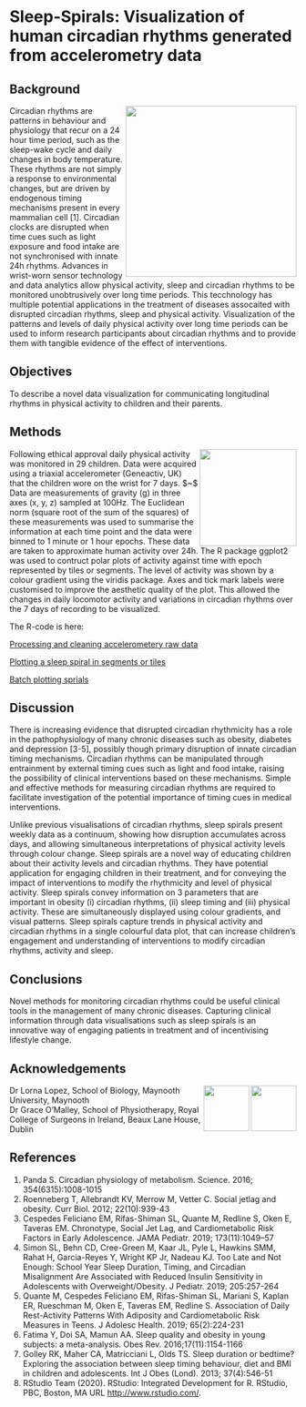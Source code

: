 # Sleep-Spirals: Visualization of human circadian rhythms generated from accelerometry data




## Background</summary>
<img align="right" width=300 src="https://user-images.githubusercontent.com/29300100/195515257-780e10eb-f95e-45d9-95ed-c7a42a74e612.png">
Circadian rhythms are patterns in behaviour and physiology that recur on a 24 hour time period, such as the sleep-wake cycle and daily changes in body temperature. These rhythms are not simply a response to environmental changes, but are driven by endogenous timing mechanisms present in every mammalian cell [1]. Circadian clocks are disrupted when time cues such as light exposure and food intake are not synchronised with innate 24h rhythms. Advances in wrist-worn sensor technology and data analytics allow physical activity, sleep and circadian rhythms to be monitored unobtrusively over long time periods. This tecchnology has multiple potential applications in the treatment of diseases assocaited with disrupted circadian rhythms, sleep and physical activity. Visualization of the patterns and levels of daily physical activity over long time periods can be used to inform research participants about circadian rhythms and to provide them with tangible evidence of the effect of interventions. 
 </details>
 
##  Objectives
To describe a novel data visualization for communicating longitudinal rhythms in physical activity to children and their parents.

##  Methods
<img align="right" width=170 src="https://user-images.githubusercontent.com/29300100/195515689-7d6a3329-e15d-4f60-a135-1f171d68037d.png">
Following ethical approval daily physical activity was monitored in 29 children. Data were acquired using a triaxial accelerometer (Geneactiv, UK) that the children wore on the wrist for 7 days.
$~$
Data are measurements of gravity (g) in three axes (x, y, z) sampled at 100Hz.  The Euclidean norm (square root of the sum of the squares) of these measurements was used to summarise the information at each time point and the data were binned to 1 minute or 1 hour epochs.  These data are taken to approximate human activity over 24h.  The R package ggplot2 was used to contruct polar plots of activity against time with epoch represented by tiles or segments.  The level of activity was shown by a colour gradient using the viridis package. Axes and tick mark labels were customised to improve the aesthetic quality of the plot.  This allowed the changes in daily locomotor activity and variations in circadian rhythms over the 7 days of recording to be visualized.

The R-code is here:  

[Processing and cleaning accelerometery raw data](/analysis/Spirals_data_cleaning.R)  

[Plotting a sleep spiral in segments or tiles](/analysis/Spirals_plotting.R)  

[Batch plotting sprials](https://github.com/cawyse9/Sleep-Spirals/blob/main/analysis/Spirals_batch%20plot.R)  


## Discussion

There is increasing evidence that disrupted circadian rhythmicity has a role in the pathophysiology of many chronic diseases such as obesity, diabetes and depression [3-5], possibly though primary disruption of innate circadian timing mechanisms. Circadian rhythms can be manipulated through entrainment by external timing cues such as light and food intake, raising the possibility of clinical interventions based on these mechanisms. Simple and effective methods for measuring circadian rhythms are required to facilitate investigation of the potential importance of timing cues in medical interventions.

Unlike previous visualisations of circadian rhythms, sleep spirals present weekly data as a continuum, showing how disruption accumulates across days, and allowing simultaneous interpretations of physical activity levels through colour change. Sleep spirals are a novel way of educating children about their activity levels and circadian rhythms. They have potential application for engaging children in their treatment, and for conveying the impact of interventions to modify the rhythmicity and level of physical activity. Sleep spirals convey information on 3 parameters that are important in obesity (i) circadian rhythms, (ii) sleep timing and (iii) physical activity. These are simultaneously displayed using colour gradients, and visual patterns. Sleep spirals capture trends in physical activity and circadian rhythms in a single colourful data plot, that can increase children’s engagement and understanding of interventions to modify circadian rhythms, activity and sleep.

## Conclusions
Novel methods for monitoring circadian rhythms could be useful clinical tools in the management of many chronic diseases. Capturing clinical information through data visualisations such as sleep spirals is an innovative way of engaging patients in treatment and of incentivising lifestyle change.

## Acknowledgements
<img align="right" height=80 src="https://user-images.githubusercontent.com/29300100/195516741-adf8db9d-c284-4667-967b-9469ca2428b5.png"> <img align="right" height=80 src="https://user-images.githubusercontent.com/29300100/195517055-f7731b8e-8d6b-4915-88ea-52e9427d8a04.png">


Dr Lorna Lopez, School of Biology, Maynooth University, Maynooth  
Dr Grace O’Malley, School of Physiotherapy, Royal College of Surgeons in Ireland, Beaux Lane House, Dublin

## References
1. Panda S. Circadian physiology of metabolism. Science. 2016; 354(6315):1008-1015
2. Roenneberg T, Allebrandt KV, Merrow M, Vetter C. Social jetlag and obesity. Curr Biol. 2012; 22(10):939-43
3. Cespedes Feliciano EM, Rifas-Shiman SL, Quante M, Redline S, Oken E, Taveras EM. Chronotype, Social Jet Lag, and Cardiometabolic Risk Factors in Early Adolescence.
JAMA Pediatr. 2019; 173(11):1049–57
4. Simon SL, Behn CD, Cree-Green M, Kaar JL, Pyle L, Hawkins SMM, Rahat H, Garcia-Reyes Y, Wright KP Jr, Nadeau KJ. Too Late and Not Enough: School Year Sleep
Duration, Timing, and Circadian Misalignment Are Associated with Reduced Insulin Sensitivity in Adolescents with Overweight/Obesity. J Pediatr. 2019; 205:257-264
5. Quante M, Cespedes Feliciano EM, Rifas-Shiman SL, Mariani S, Kaplan ER, Rueschman M, Oken E, Taveras EM, Redline S. Association of Daily Rest-Activity Patterns With
Adiposity and Cardiometabolic Risk Measures in Teens. J Adolesc Health. 2019; 65(2):224-231
6. Fatima Y, Doi SA, Mamun AA. Sleep quality and obesity in young subjects: a meta-analysis. Obes Rev. 2016;17(11):1154-1166
7. Golley RK, Maher CA, Matricciani L, Olds TS. Sleep duration or bedtime? Exploring the association between sleep timing behaviour, diet and BMI in children and adolescents.
Int J Obes (Lond). 2013; 37(4):546-51
8. RStudio Team (2020). RStudio: Integrated Development for R. RStudio, PBC, Boston, MA URL http://www.rstudio.com/.

